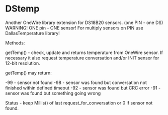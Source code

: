 # DStemp
Another OneWire library extension for DS18B20 sensors. (one PIN - one DS)
WARNING! ONE pin - ONE sensor!
For multiply sensors on PIN use DallasTemperature library!

Methods:

getTemp() - check, update and returns temperature from OneWire sensor.
If neсessary it also request temperature conversation and/or INIT sensor for 12-bit resolution.

getTemp() may return:

-99 - sensor not found
-98 - sensor was found but conversation not finished within defined timeout
-92 - sensor was found but CRC error
-91 - sensor was found but something going wrong

Status - keep Millis() of last request_for_conversation or 0 if sensor not found.
